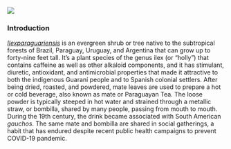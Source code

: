 <a href="[https://www.juncture-digital.org](https://www.jstor.org/stable/community.12311944?searchText=kudzu&searchUri=%2Faction%2FdoBasicSearch%3FQuery%3Dkudzu%26scope%3DeyJpZCI6ICIxMDAxNDY0NjciLCAicGFnZU5hbWUiOiAiQXJ0c3RvciIsICJwYWdlVXJsIjogIi9zaXRlL2FydHN0b3IvIiwgInR5cGUiOiAicG9ydGFsIn0%253D&ab_segments=0%2Fbasic_search_gsv2%2Fcontrol&refreqid=fastly-default%3Ad1ff63d64131b2c78d6b5eb40ff27872&searchkey=1688063058465)"><img src="https://juncture-digital.github.io/juncture/static/images/ve-button.png"></a>


<param ve-config 
       title="Yerba Mate: From Sacred Drink to Caffeinated Star"
       author="Elaina Foley"
       layout="vertical">

### Introduction
[_Ilexparaguariensis_](https://powo.science.kew.org/taxon/urn:lsid:ipni.org:names:315555-2) is an evergreen shrub or tree native to the subtropical forests of Brazil, Paraguay, Uruguay, and Argentina that can grow up to forty-nine feet tall. It’s a plant species of the genus ilex (or “holly”) that contains caffeine as well as other alkaloid components, and it has stimulant, diuretic, antioxidant, and antimicrobial properties that made it attractive to both the indigenous Guaraní people and to Spanish colonial settlers. After being dried, roasted, and powdered, mate leaves are used to prepare a hot or cold beverage, also known as mate or Paraguayan Tea. The loose powder is typically steeped in hot water and strained through a metallic straw, or bombilla, shared by many people, passing from mouth to mouth. During the 19th century, the drink became associated with South American *gauchos*. The same mate and bombilla are shared in social gatherings, a habit that has endured despite recent public health campaigns to prevent COVID-19 pandemic.
<param ve-image label="Gauchos drinking mate" description="Photograph" license="public domain" url="https://upload.wikimedia.org/wikipedia/commons/c/c2/Gauchos_mateando.jpg">
<param ve-entity eid="Q155" title="Brazil">
<param ve-entity eid="Q46429" title=“Guarani people”>
<param ve-entity eid="Q84263196" title=“COVID-19 pandemic”>
